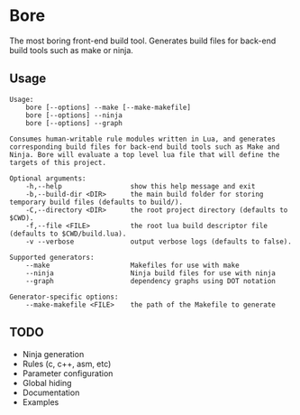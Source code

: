 # Bore
The most boring front-end build tool. Generates build files for back-end build
tools such as make or ninja.

## Usage
```
Usage:
    bore [--options] --make [--make-makefile]
    bore [--options] --ninja
    bore [--options] --graph

Consumes human-writable rule modules written in Lua, and generates corresponding build files for back-end build tools such as Make and Ninja. Bore will evaluate a top level lua file that will define the targets of this project.

Optional arguments:
    -h,--help                 show this help message and exit
    -b,--build-dir <DIR>      the main build folder for storing temporary build files (defaults to build/).
    -C,--directory <DIR>      the root project directory (defaults to $CWD).
    -f,--file <FILE>          the root lua build descriptor file (defaults to $CWD/build.lua).
    -v --verbose              output verbose logs (defaults to false).

Supported generators:
    --make                    Makefiles for use with make
    --ninja                   Ninja build files for use with ninja
    --graph                   dependency graphs using DOT notation

Generator-specific options:
    --make-makefile <FILE>    the path of the Makefile to generate

```

## TODO
 * Ninja generation
 * Rules (c, c++, asm, etc)
 * Parameter configuration
 * Global hiding
 * Documentation
 * Examples

